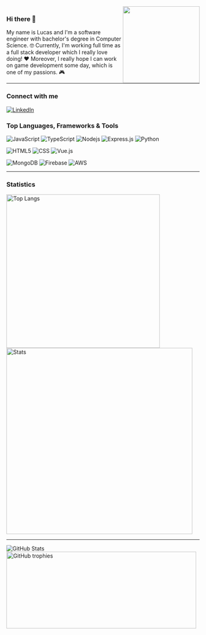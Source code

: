 <img align="right" style="width: 200px" src="https://gist.github.com/lbertoncello/a0ed93def0abe80cb33a65725af0c24f/raw/669a79a561f8743bc1cddb6e2c2c99fb37642396/welcome.gif" />

### Hi there 👋

My name is Lucas and I'm a software engineer with bachelor's degree in Computer Science. 🤓 Currently, I'm working full time as a full stack developer which I really love doing! ❤️ Moreover, I really hope I can work on game development some day, which is one of my passions. 🎮

---

### Connect with me
  
<a href="https://www.linkedin.com/in/lbandrade/">
  <img alt="LinkedIn" src="https://img.shields.io/badge/LinkedIn-0077B5?style=for-the-badge&logo=linkedin&logoColor=white" />
</a>

### Top Languages, Frameworks & Tools

<p>
  <img alt="JavaScript" src="https://img.shields.io/badge/javascript-%23323330.svg?style=for-the-badge&logo=javascript&logoColor=%23F7DF1E" />
  <img alt="TypeScript" src="https://img.shields.io/badge/typescript-%23007ACC.svg?style=for-the-badge&logo=typescript&logoColor=white" />
  <img alt="Nodejs" src="https://img.shields.io/badge/-Nodejs-43853d?style=for-the-badge&logo=Node.js&logoColor=white" />
  <img alt="Express.js" src="https://img.shields.io/badge/express.js-%23404d59.svg?style=for-the-badge&logo=express&logoColor=%2361DAFB" />
  <img alt="Python" src="https://img.shields.io/badge/python-3670A0?style=for-the-badge&logo=python&logoColor=ffdd54" />
</p>
<p>
  <img alt="HTML5" src="https://img.shields.io/badge/html5-%23E34F26.svg?style=for-the-badge&logo=html5&logoColor=white" />
  <img alt="CSS" src="https://img.shields.io/badge/css3-%231572B6.svg?style=for-the-badge&logo=css3&logoColor=white" />
  <img alt="Vue.js" src="https://img.shields.io/badge/vuejs-%2335495e.svg?style=for-the-badge&logo=vuedotjs&logoColor=%234FC08D" />
</p>
<p>
  <img alt="MongoDB" src="https://img.shields.io/badge/MongoDB-%234ea94b.svg?style=for-the-badge&logo=mongodb&logoColor=white" />
  <img alt="Firebase" src="https://img.shields.io/badge/firebase-%23039BE5.svg?style=for-the-badge&logo=firebase" />
  <img alt="AWS" src="https://img.shields.io/badge/AWS-%23FF9900.svg?style=for-the-badge&logo=amazon-aws&logoColor=white" />
</p>

---

### Statistics

<img alt="Top Langs" align="left" style="width: 400px" src="https://github-readme-stats.vercel.app/api/top-langs/?username=anuraghazra&layout=compact&theme=tokyonight" />

<img alt="Stats" style="width: 485px" src="https://github-readme-streak-stats.herokuapp.com/?user=lbertoncello&theme=tokyonight" />

---

<img alt="GitHub Stats" align="left" src="https://github-readme-stats.vercel.app/api?username=lbertoncello&theme=tokyonight">

<img alt="GitHub trophies"  style="width: 495px; height: 200px" src="https://github-profile-trophy.vercel.app/?username=lbertoncello&column=4&theme=tokyonight">

